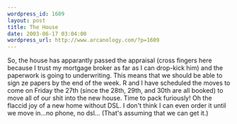 ```yaml
--- 
wordpress_id: 1609
layout: post
title: The House
date: 2003-06-17 03:04:00
wordpress_url: http://www.arcanology.com/?p=1609
---
```

So, the house has apparantly passed the appraisal (cross fingers here because I trust my mortgage broker as far as I can drop-kick him) and the paperwork is going to underwriting. This means that we should be able to sign ze papers by the end of the week. R and I have scheduled the moves to come on Friday the 27th (since the 28th, 29th, and 30th are all booked) to move all of our shit into the new house. Time to pack furiously! Oh the flaccid joy of a new home without DSL. I don&apos;t think I can even order it until we move in...no phone, no dsl... (That&apos;s assuming that we can get it.)
